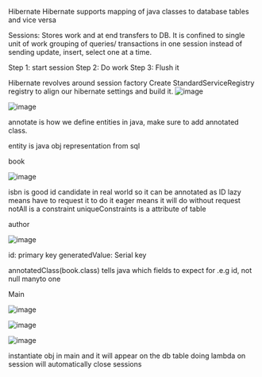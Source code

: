Hibernate
Hibernate supports mapping of java classes to database tables and vice versa

Sessions: Stores work and at end transfers to DB. It is confined to single unit of work
grouping of queries/ transactions in one session instead of sending update, insert, select one at a time.

Step 1: start session
Step 2: Do work
Step 3: Flush it

Hibernate revolves around session factory
Create StandardServiceRegistry registry to align our hibernate settings and build it.
![image](https://github.com/user-attachments/assets/a97772d5-302b-4c9b-8677-2a2f2ee2ebc4)

![image](https://github.com/user-attachments/assets/c1b7683d-08af-408b-812d-7c9c8be76e16)

annotate is how we define entities in java, make sure to add annotated class.

entity is java obj representation from sql

book

![image](https://github.com/user-attachments/assets/5273acbd-d5a7-47d5-beaa-5f7cd703ef05)

isbn is good id candidate in real world so it can be annotated as ID
lazy means have to request it to do it
eager means it will do without request
notAll is a constraint
uniqueConstraints is a attribute of table

author

![image](https://github.com/user-attachments/assets/959347fe-e62c-423b-88f0-8009d2e6726a)

id: primary key
generatedValue: Serial key

annotatedClass(book.class) tells java which fields to expect for .e.g id, not null manyto one

Main

![image](https://github.com/user-attachments/assets/519e5b57-6558-47e1-8f0a-db63998eb87e)

![image](https://github.com/user-attachments/assets/93bb5cda-61ab-49e1-a150-270b34528b36)

![image](https://github.com/user-attachments/assets/2c0a36a2-198e-4c51-8555-ebfe1c530994)



instantiate obj in main and it will appear on the db table
doing lambda on session will automatically close sessions
